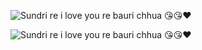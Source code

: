 ![Sundri re i love you re bauri chhua 😘😘❤️](https://github.com/ANILKISAN/file/assets/134995687/14d6277b-7b5a-491d-ba3b-4b91f38f64cc)

![Sundri re i love you re bauri chhua 😘😘❤️](https://github.com/ANILKISAN/file/assets/134995687/36f54f43-3114-42b6-a02b-e4737b5e553d)
